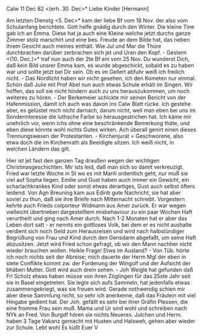  Calw 11 Dec 82
 <(erh. 30. Dec>*
Liebe Kinder [Hermann]

Am letzten Dienstg <5. Dec>* kam der liebe Bf vom 18 Nov. der also vom Schulanfang berichtete. Gott helfe gnädig durch den Winter. Die kleine Tine gab ich an Emma. Diese hat ja auch eine Kleine welche jetzt durchs ganze Zimmer stolz marschirt und eine bes. Freude an dem Bilde hat, das neben ihrem Gesicht auch meines enthält. Wie Jul und Mar die Thüre durchbrachen darüber zerbrachen sich jet und Uran den Kopf. - Gestern <(10. Dec.)>* traf nun auch der 2te Bf ein vom 25 Nov. Du wunderst Dich, daß kein Bild unsrer Emma kam, es wurde abgeschickt, sobald es zu haben war und sollte jetzt bei Dir sein. Ob es im Gellert abfuhr weiß ich freilich nicht. - Das Nordlicht haben wir nicht gesehen, ich den Kometen nur einmal. Schön daß Julie mit Prof Abel nun auch etwas Schule erhält im Singen. Wir hoffen, das soll sie nicht hindern auch zu uns herauszukommen, um noch weiteres zu hören. - Der Berkemeier schickte mir seinen Bericht von der Hafenmission, damit ich auch was davon ins Calw Blatt rücke. Ich gestehe aber, es gelüstet mich nicht darnach, darum nicht, weil man eben bei uns im Sonderinteresse die luthsche Farbe so herausgestrichen hat. Ich käme mir unehrlich vor, wenn ichs ohne eine beschränkende Bemerkung thäte, und eben diese könnte wohl nichts Gutes wirken. Ach überall genirt einen dieses Trennungswesen der Protestanten. - Kirchenjurat = Geschworene, also etwa doch die im Kirchenrath als Beeidigte sitzen. Ich weiß nicht, in welchen Ländern das gilt.

Hier ist jet fast den ganzen Tag draußen wegen der wichtigen Christmasgeschichten. Mir ists leid, daß man sich so damit verkreuzigt. Fried war letzte Woche in St wo es mit Marili ordentlich geht, nur muß sie viel auf Sopha liegen. Emilie und Gust haben auch immer ein Gewicht, ein scharlachkrankes Kind oder sonst etwas derartiges, Gust auch selbst öfters leidend. Von Agn Breuning kam aus Edinb gute Nachricht, sie hat aber soviel zu thun, daß sie ihre Briefe nach Mitternacht schreibt. Vorgestern kehrte auch Frieds colporteur Widmann aus Amer zurück. Er war wegen vielleicht übertrieben dargestelltem misbehaviour zu ein paar Wochen Haft verurtheilt und ging nach Amer durch. Nach 1-2 Monaten hat er aber das Leben dort satt - er nennts ein gottloses Volk, bei dem er es nicht aushalte verdient sich noch Geld zum Herausreisen und wird nach halbstündiger Begrüßung von Frau und Kind durch den Gensdarm abgefaßt, um seine Haft abzusitzen. Jetzt wird Fried schon gefragt, ob wir den Mann nachher nicht wieder brauchen wollen. Heikle Frage! Etwa im Ausland? - Von Tüb. hörte ich noch nichts seit der Abreise; mich dauerte der Herm Mgl der eben in stete Conflikte kommt zw. der Forderung der Wingolf und der Aufsicht der bhäben Mutter. Gott wird auch drein sehen. - Joh Weigle hat gefunden daß Frl Scholz etwas haben müsse von ihren Zöglingen für das 25ste Jahr seit sie in Basel eingetreten. Sie legte sich aufs Sammeln, hat jedenfalls etwas zusammengekriegt, was sie freuen wird. Gerade nothwendig schien mir aber diese Sammlung nicht, so sehr ich anerkenne, daß das Fräulein mit viel Hingabe gedient hat. Der Joh. gefällt es sehr bei ihrer Gräfin Plessen, die eine fromme Frau sein muß. 
Mama und Ur sind wohl und schreiben nach NYk an Fred. Von Burgdf hören sie nichts Neueres. Julchen und Herm. haben 3 Tage Vakanz gemacht mit Husten und Halsweh, gehen aber wieder zur Schule. Lebt wohl Es küßt  Euer V
